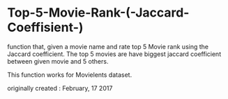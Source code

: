 # Top-5-Movie-Rank-(-Jaccard-Coeffisient-)
function that, given a movie name and rate top 5 Movie rank using the   Jaccard coefficient. The top 5 movies are have biggest jaccard   coefficient between given movie and 5 others.  

This function works for Movielents dataset.  

originally created : February, 17 2017
